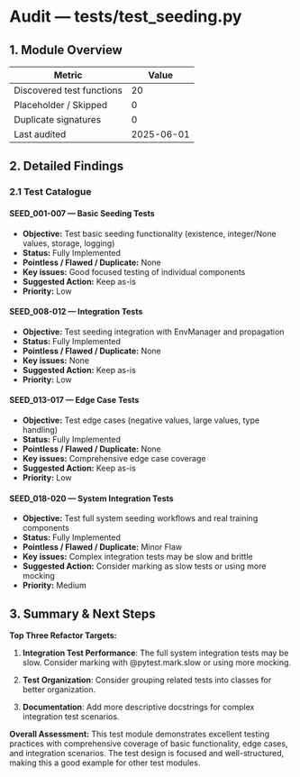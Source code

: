 <!--
⚠️ AUTO-GENERATED BY TestAuditBot — do not edit by hand.
Run `make audit-tests` to refresh.
-->

# Audit — tests/test_seeding.py

## 1. Module Overview
| Metric | Value |
| ------ | ----- |
| Discovered test functions | 20 |
| Placeholder / Skipped | 0 |
| Duplicate signatures | 0 |
| Last audited | 2025-06-01 |

## 2. Detailed Findings
### 2.1 Test Catalogue

#### SEED_001-007 — Basic Seeding Tests
* **Objective:** Test basic seeding functionality (existence, integer/None values, storage, logging)
* **Status:** Fully Implemented
* **Pointless / Flawed / Duplicate:** None
* **Key issues:** Good focused testing of individual components
* **Suggested Action:** Keep as-is
* **Priority:** Low

#### SEED_008-012 — Integration Tests
* **Objective:** Test seeding integration with EnvManager and propagation
* **Status:** Fully Implemented
* **Pointless / Flawed / Duplicate:** None
* **Key issues:** None
* **Suggested Action:** Keep as-is
* **Priority:** Low

#### SEED_013-017 — Edge Case Tests
* **Objective:** Test edge cases (negative values, large values, type handling)
* **Status:** Fully Implemented
* **Pointless / Flawed / Duplicate:** None
* **Key issues:** Comprehensive edge case coverage
* **Suggested Action:** Keep as-is
* **Priority:** Low

#### SEED_018-020 — System Integration Tests
* **Objective:** Test full system seeding workflows and real training components
* **Status:** Fully Implemented
* **Pointless / Flawed / Duplicate:** Minor Flaw
* **Key issues:** Complex integration tests may be slow and brittle
* **Suggested Action:** Consider marking as slow tests or using more mocking
* **Priority:** Medium

## 3. Summary & Next Steps

**Top Three Refactor Targets:**

1. **Integration Test Performance**: The full system integration tests may be slow. Consider marking with @pytest.mark.slow or using more mocking.

2. **Test Organization**: Consider grouping related tests into classes for better organization.

3. **Documentation**: Add more descriptive docstrings for complex integration test scenarios.

**Overall Assessment:** This test module demonstrates excellent testing practices with comprehensive coverage of basic functionality, edge cases, and integration scenarios. The test design is focused and well-structured, making this a good example for other test modules.
